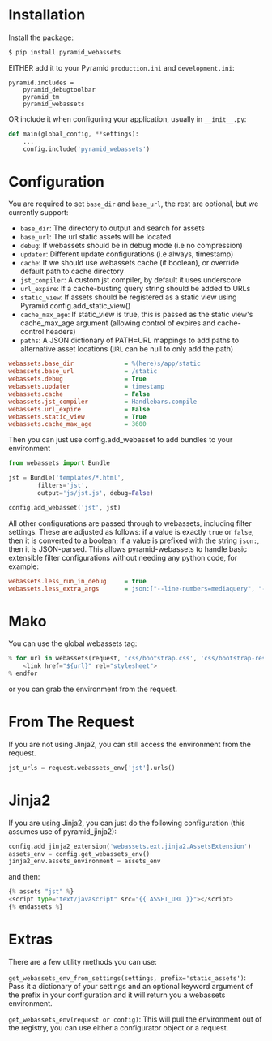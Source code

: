 Installation
===================

Install the package:

``` bash
$ pip install pyramid_webassets
```

EITHER add it to your Pyramid `production.ini` and `development.ini`:

```
pyramid.includes =
    pyramid_debugtoolbar
    pyramid_tm
    pyramid_webassets
```

OR include it when configuring your application, usually in `__init__.py`:

``` python
def main(global_config, **settings):
    ...
    config.include('pyramid_webassets')
```

Configuration
====================
You are required to set ``base_dir`` and ``base_url``, the rest are optional,
but we currently support:

 * ``base_dir``: The directory to output and search for assets
 * ``base_url``: The url static assets will be located
 * ``debug``: If webassets should be in debug mode (i.e no compression)
 * ``updater``: Different update configurations (i.e always, timestamp)
 * ``cache``: If we should use webassets cache (if boolean), or override default path to cache directory
 * ``jst_compiler``: A custom jst compiler, by default it uses underscore
 * ``url_expire``: If a cache-busting query string should be added to URLs
 * ``static_view``: If assets should be registered as a static view using Pyramid config.add_static_view()
 * ``cache_max_age``: If static_view is true, this is passed as the static view's cache_max_age argument (allowing control of expires and cache-control headers)
 * ``paths``: A JSON dictionary of PATH=URL mappings to add paths to alternative asset locations (`URL` can be null to only add the path)

``` ini
webassets.base_dir              = %(here)s/app/static
webassets.base_url              = /static
webassets.debug                 = True
webassets.updater               = timestamp
webassets.cache                 = False
webassets.jst_compiler          = Handlebars.compile
webassets.url_expire            = False
webassets.static_view           = True
webassets.cache_max_age         = 3600
```

Then you can just use config.add_webasset to add bundles to your environment

``` python
from webassets import Bundle

jst = Bundle('templates/*.html',
        filters='jst',
        output='js/jst.js', debug=False)

config.add_webasset('jst', jst)
```

All other configurations are passed through to webassets, including
filter settings. These are adjusted as follows: if a value is exactly
``true`` or ``false``, then it is converted to a boolean; if a value
is prefixed with the string ``json:``, then it is JSON-parsed. This
allows pyramid-webassets to handle basic extensible filter
configurations without needing any python code, for example:

``` ini
webassets.less_run_in_debug     = true
webassets.less_extra_args       = json:["--line-numbers=mediaquery", "-O2"]
```


Mako
====================
You can use the global webassets tag:
``` python
% for url in webassets(request, 'css/bootstrap.css', 'css/bootstrap-responsive.css', output='css/generated.css', filters='cssmin'):
    <link href="${url}" rel="stylesheet">
% endfor
```

or you can grab the environment from the request.

From The Request
====================
If you are not using Jinja2, you can still access the environment from the request.

```python
jst_urls = request.webassets_env['jst'].urls()
```


Jinja2
====================
If you are using Jinja2, you can just do the following configuration (this assumes use of pyramid_jinja2):

``` python
config.add_jinja2_extension('webassets.ext.jinja2.AssetsExtension')
assets_env = config.get_webassets_env()
jinja2_env.assets_environment = assets_env
```
and then:

``` python
{% assets "jst" %}
<script type="text/javascript" src="{{ ASSET_URL }}"></script>
{% endassets %}
```

Extras
====================
There are a few utility methods you can use:

``get_webassets_env_from_settings(settings, prefix='static_assets')``: Pass it a dictionary of your settings and an
optional keyword argument of the prefix in your configuration and it will return you a webassets environment.

``get_webassets_env(request or config)``: This will pull the environment out of the registry, you can use either
a configurator object or a request.
